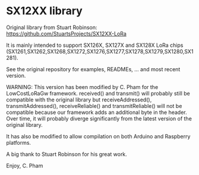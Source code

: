 SX12XX library
==============

Original library from Stuart Robinson: https://github.com/StuartsProjects/SX12XX-LoRa

It is mainly intended to support SX126X, SX127X and SX128X LoRa chips (SX1261,SX1262,SX1268,SX1272,SX1276,SX1277,SX1278,SX1279,SX1280,SX1281).

See the original repository for examples, READMEs, ... and most recent version.

WARNING: This version has been modified by C. Pham for the LowCostLoRaGw framework. received() and transmit() will probably still be compatible with the original library but receiveAddressed(), transmitAddressed(), receiveReliable() and transmitReliable() will not be compatible because our framework adds an additional byte in the header. Over time, it will probably diverge significantly from the latest version of the original library.

It has also be modified to allow compilation on both Arduino and Raspberry platforms.

A big thank to Stuart Robinson for his great work.

Enjoy,
C. Pham


